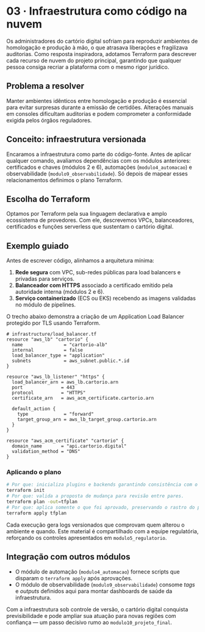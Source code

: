 # 03 · Infraestrutura como código na nuvem

Os administradores do cartório digital sofriam para reproduzir ambientes de homologação e produção à mão, o que atrasava liberações e fragilizava auditorias. Como resposta inspiradora, adotamos Terraform para descrever cada recurso de nuvem do projeto principal, garantindo que qualquer pessoa consiga recriar a plataforma com o mesmo rigor jurídico.

## Problema a resolver

Manter ambientes idênticos entre homologação e produção é essencial para evitar surpresas durante a emissão de certidões. Alterações manuais em consoles dificultam auditorias e podem comprometer a conformidade exigida pelos órgãos reguladores.

## Conceito: infraestrutura versionada

Encaramos a infraestrutura como parte do código-fonte. Antes de aplicar qualquer comando, avaliamos dependências com os módulos anteriores: certificados e chaves (módulos 2 e 6), automações (`modulo4_automacao`) e observabilidade (`modulo9_observabilidade`). Só depois de mapear esses relacionamentos definimos o plano Terraform.

## Escolha do Terraform

Optamos por Terraform pela sua linguagem declarativa e amplo ecossistema de provedores. Com ele, descrevemos VPCs, balanceadores, certificados e funções serverless que sustentam o cartório digital.

## Exemplo guiado

Antes de escrever código, alinhamos a arquitetura mínima:

1. **Rede segura** com VPC, sub-redes públicas para load balancers e privadas para serviços.
2. **Balanceador com HTTPS** associado a certificado emitido pela autoridade interna (módulos 2 e 6).
3. **Serviço containerizado** (ECS ou EKS) recebendo as imagens validadas no módulo de pipelines.

O trecho abaixo demonstra a criação de um Application Load Balancer protegido por TLS usando Terraform.

```hcl
# infrastructure/load_balancer.tf
resource "aws_lb" "cartorio" {
  name               = "cartorio-alb"
  internal           = false
  load_balancer_type = "application"
  subnets            = aws_subnet.public.*.id
}

resource "aws_lb_listener" "https" {
  load_balancer_arn = aws_lb.cartorio.arn
  port              = 443
  protocol          = "HTTPS"
  certificate_arn   = aws_acm_certificate.cartorio.arn

  default_action {
    type             = "forward"
    target_group_arn = aws_lb_target_group.cartorio.arn
  }
}

resource "aws_acm_certificate" "cartorio" {
  domain_name       = "api.cartorio.digital"
  validation_method = "DNS"
}
```

### Aplicando o plano

```bash
# Por que: inicializa plugins e backends garantindo consistência com o estado remoto.
terraform init
# Por que: valida a proposta de mudança para revisão entre pares.
terraform plan -out=tfplan
# Por que: aplica somente o que foi aprovado, preservando o rastro do plano.
terraform apply tfplan
```

Cada execução gera logs versionados que comprovam quem alterou o ambiente e quando. Este material é compartilhado com a equipe regulatória, reforçando os controles apresentados em `modulo5_regulatorio`.

## Integração com outros módulos

- O módulo de automação (`modulo4_automacao`) fornece scripts que disparam o `terraform apply` após aprovações.
- O módulo de observabilidade (`modulo9_observabilidade`) consome *tags* e *outputs* definidos aqui para montar dashboards de saúde da infraestrutura.

Com a infraestrutura sob controle de versão, o cartório digital conquista previsibilidade e pode ampliar sua atuação para novas regiões com confiança — um passo decisivo rumo ao `modulo10_projeto_final`.
